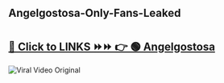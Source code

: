 
 ## Angelgostosa-Only-Fans-Leaked

# <h2><a href="https://clipsfans.com/Angelgostosa&ref=git">🔗 Click to LINKS ⏩⏩ 👉 🟢 Angelgostosa </a></h2>

<a href="https://clipsfans.com/Angelgostosa&ref=git" rel="nofollow" data-target="animated-image.originalLink"><img src="https://i.ibb.co.com/xMMVF88/686577567.gif" alt="Viral Video Original" style="max-width: 100%; display: inline-block;" data-target="animated-image.originalImage"></a>
